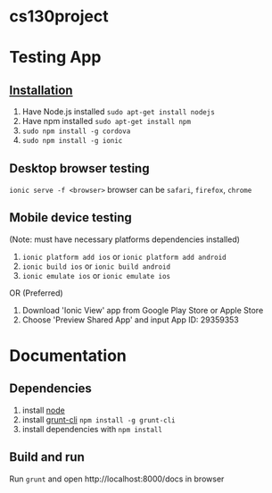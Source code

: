 # cs130project


# Testing App
## [Installation](http://ionicframework.com/docs/guide/installation.html)
  1. Have Node.js installed `sudo apt-get install nodejs`
  2. Have npm installed `sudo apt-get install npm`
  3. `sudo npm install -g cordova`
  4. `sudo npm install -g ionic`
 
## Desktop browser testing
  `ionic serve -f <browser>`
   browser can be `safari`, `firefox`, `chrome`

## Mobile device testing
  (Note: must have necessary platforms dependencies installed)
  1. `ionic platform add ios`
      or
     `ionic platform add android`
  2. `ionic build ios` or `ionic build android`
  3. `ionic emulate ios` or `ionic emulate ios`
  
OR (Preferred)

  1. Download 'Ionic View' app from Google Play Store or Apple Store
  2. Choose 'Preview Shared App' and input App ID: 29359353 
  
# Documentation

## Dependencies
  1. install [node](http://nodejs.org)
  2. install [grunt-cli](https://github.com/gruntjs/grunt-cli) `npm install -g grunt-cli`
  3. install dependencies with `npm install`

## Build and run
  Run `grunt` and open http://localhost:8000/docs in browser
